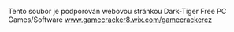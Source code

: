 Tento soubor je podporován webovou stránkou Dark-Tiger Free PC Games/Software
www.gamecracker8.wix.com/gamecrackercz
